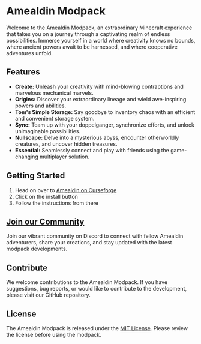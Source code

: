 # Amealdin Modpack

Welcome to the Amealdin Modpack, an extraordinary Minecraft experience that takes you on a journey through a captivating realm of endless possibilities. Immerse yourself in a world where creativity knows no bounds, where ancient powers await to be harnessed, and where cooperative adventures unfold.

## Features
- **Create:** Unleash your creativity with mind-blowing contraptions and marvelous mechanical marvels.
- **Origins:** Discover your extraordinary lineage and wield awe-inspiring powers and abilities.
- **Tom's Simple Storage:** Say goodbye to inventory chaos with an efficient and convenient storage system.
- **Sync:** Team up with your doppelganger, synchronize efforts, and unlock unimaginable possibilities.
- **Nullscape:** Delve into a mysterious abyss, encounter otherworldly creatures, and uncover hidden treasures.
- **Essential:** Seamlessly connect and play with friends using the game-changing multiplayer solution.

## Getting Started
1. Head on over to [Amealdin on Curseforge](https://curseforge.com/minecraft/modpacks/amealdin)
2. Click on the install button
3. Follow the instructions from there

## [Join our Community](https://discord.gg/GWFJm7XDFn)
Join our vibrant community on Discord to connect with fellow Amealdin adventurers, share your creations, and stay updated with the latest modpack developments.

## Contribute
We welcome contributions to the Amealdin Modpack. If you have suggestions, bug reports, or would like to contribute to the development, please visit our GitHub repository.

## License
The Amealdin Modpack is released under the [MIT License](https://opensource.org/licenses/MIT). Please review the license before using the modpack.
